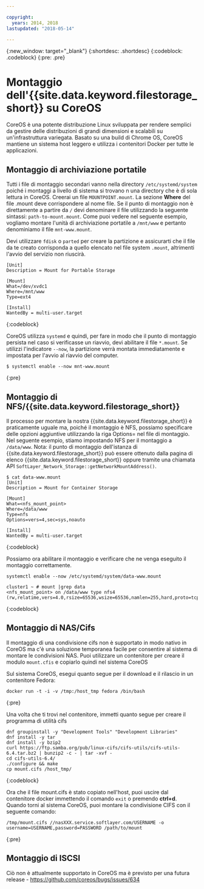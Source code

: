 ```yaml
---

copyright:
  years: 2014, 2018
lastupdated: "2018-05-14"

---
```

{:new_window: target="_blank"}
{:shortdesc: .shortdesc}
{:codeblock: .codeblock}
{:pre: .pre}

# Montaggio dell'{{site.data.keyword.filestorage_short}} su CoreOS

CoreOS è una potente distribuzione Linux sviluppata per rendere semplici da gestire delle distribuzioni di grandi dimensioni e scalabili su un'infrastruttura variegata. Basato su una build di Chrome OS, CoreOS mantiene un sistema host leggero e utilizza i contenitori Docker per tutte le applicazioni.

## Montaggio di archiviazione portatile

Tutti i file di montaggio secondari vanno nella directory `/etc/systemd/system` poiché i montaggi a livello di sistema si trovano n una directory che è di sola lettura in CoreOS. Creerai un file `MOUNTPOINT.mount`. La sezione **Where** del file .mount deve corrispondere al nome file. Se il punto di montaggio non è direttamente a partire da `/` devi denominare il file utilizzando la seguente sintassi: `path-to-mount.mount`. Come puoi vedere nel seguente esempio, vogliamo montare l'unità di archiviazione portatile a `/mnt/www` e pertanto denominiamo il file `mnt-www.mount`. 

Devi utilizzare `fdisk` o `parted` per creare la partizione e assicurarti che il file da te creato corrisponda a quello elencato nel file system `.mount`, altrimenti l'avvio del servizio non riuscirà.


```
[Unit]
Description = Mount for Portable Storage

[Mount]
What=/dev/xvdc1
Where=/mnt/www
Type=ext4

[Install]
WantedBy = multi-user.target
```
{:codeblock}


CoreOS utilizza `systemd` e quindi, per fare in modo che il punto di montaggio persista nel caso si verificasse un riavvio, devi abilitare il file `*.mount`. Se utilizzi l'indicatore `--now`, la partizione verrà montata immediatamente e impostata per l'avvio al riavvio del computer.

```
$ systemctl enable --now mnt-www.mount
```
{:pre}

## Montaggio di NFS/{{site.data.keyword.filestorage_short}}

Il processo per montare la nostra {{site.data.keyword.filestorage_short}} è praticamente uguale ma, poiché il montaggio è NFS, possiamo specificare delle opzioni aggiuntive utilizzando la riga Options= nel file di montaggio. Nel seguente esempio, stiamo impostando NFS per il montaggio a `/data/www`. Nota: il punto di montaggio dell'istanza di {{site.data.keyword.filestorage_short}} può essere ottenuto dalla pagina di elenco {{site.data.keyword.filestorage_short}} oppure tramite una chiamata API `SoftLayer_Network_Storage::getNetworkMountAddress()`.

```
$ cat data-www.mount
[Unit]
Description = Mount for Container Storage

[Mount]
What=<nfs_mount_point>
Where=/data/www
Type=nfs
Options=vers=4,sec=sys,noauto

[Install]
WantedBy = multi-user.target
```
{:codeblock}

Possiamo ora abilitare il montaggio e verificare che ne venga eseguito il montaggio correttamente. 

```
systemctl enable --now /etc/systemd/system/data-www.mount

cluster1 ~ # mount |grep data
<nfs_mount_point> on /data/www type nfs4 (rw,relatime,vers=4.0,rsize=65536,wsize=65536,namlen=255,hard,proto=tcp,port=0,timeo=600,retrans=2,sec=sys,clientaddr=10.81.x.x,local_lock=none,addr=10.1.x.x)
```
{:codeblock}
 
## Montaggio di NAS/Cifs

Il montaggio di una condivisione cifs non è supportato in modo nativo in CoreOS ma c'è una soluzione temporanea facile per consentire al sistema di montare le condivisioni NAS. Puoi utilizzare un contenitore per creare il modulo `mount.cfis` e copiarlo quindi nel sistema CoreOS
 
Sul sistema CoreOS, esegui quanto segue per il download e il rilascio in un contenitore Fedora:  
```
docker run -t -i -v /tmp:/host_tmp fedora /bin/bash
```
{:pre}
 
Una volta che ti trovi nel contenitore, immetti quanto segue per creare il programma di utilità cifs 
```
dnf groupinstall -y "Development Tools" "Development Libraries"
dnf install -y tar
dnf install -y bzip2
curl https://ftp.samba.org/pub/linux-cifs/cifs-utils/cifs-utils-6.4.tar.bz2 | bunzip2 -c - | tar -xvf -
cd cifs-utils-6.4/
./configure && make
cp mount.cifs /host_tmp/
```
{:codeblock}
 
Ora che il file mount.cifs è stato copiato nell'host, puoi uscire dal contenitore docker immettendo il comando `exit` o premendo **ctrl+d**. Quando torni al sistema CoreOS, puoi montare la condivisione CIFS con il seguente comando:  
```
/tmp/mount.cifs //nasXXX.service.softlayer.com/USERNAME -o username=USERNAME,password=PASSWORD /path/to/mount
```
{:pre}
 
## Montaggio di ISCSI

Ciò non è attualmente supportato in CoreOS ma è previsto per una futura release - https://github.com/coreos/bugs/issues/634 
